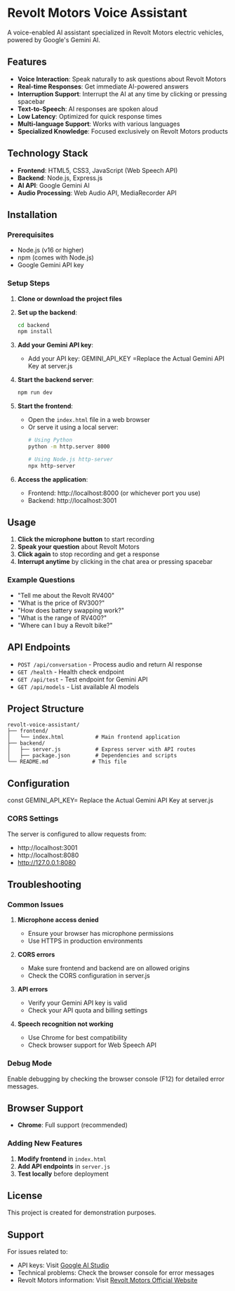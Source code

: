 # Revolt Motors Voice Assistant

A voice-enabled AI assistant specialized in Revolt Motors electric vehicles, powered by Google's Gemini AI.

## Features

- **Voice Interaction**: Speak naturally to ask questions about Revolt Motors
- **Real-time Responses**: Get immediate AI-powered answers
- **Interruption Support**: Interrupt the AI at any time by clicking or pressing spacebar
- **Text-to-Speech**: AI responses are spoken aloud
- **Low Latency**: Optimized for quick response times
- **Multi-language Support**: Works with various languages
- **Specialized Knowledge**: Focused exclusively on Revolt Motors products

## Technology Stack

- **Frontend**: HTML5, CSS3, JavaScript (Web Speech API)
- **Backend**: Node.js, Express.js
- **AI API**: Google Gemini AI
- **Audio Processing**: Web Audio API, MediaRecorder API

## Installation

### Prerequisites

- Node.js (v16 or higher)
- npm (comes with Node.js)
- Google Gemini API key

### Setup Steps

1. **Clone or download the project files**

2. **Set up the backend**:
   ```bash
   cd backend
   npm install
   ```

3. **Add your Gemini API key**:
   - Add your API key: GEMINI_API_KEY =Replace the Actual Gemini API Key at server.js
4. **Start the backend server**:
   ```bash
   npm run dev
   ```

5. **Start the frontend**:
   - Open the `index.html` file in a web browser
   - Or serve it using a local server:
     ```bash
     # Using Python
     python -m http.server 8000
     
     # Using Node.js http-server
     npx http-server
     ```

6. **Access the application**:
   - Frontend: http://localhost:8000 (or whichever port you use)
   - Backend: http://localhost:3001

## Usage

1. **Click the microphone button** to start recording
2. **Speak your question** about Revolt Motors
3. **Click again** to stop recording and get a response
4. **Interrupt anytime** by clicking in the chat area or pressing spacebar

### Example Questions

- "Tell me about the Revolt RV400"
- "What is the price of RV300?"
- "How does battery swapping work?"
- "What is the range of RV400?"
- "Where can I buy a Revolt bike?"

## API Endpoints

- `POST /api/conversation` - Process audio and return AI response
- `GET /health` - Health check endpoint
- `GET /api/test` - Test endpoint for Gemini API
- `GET /api/models` - List available AI models

## Project Structure

```
revolt-voice-assistant/
├── frontend/
│   └── index.html          # Main frontend application
├── backend/
│   ├── server.js           # Express server with API routes
│   ├── package.json        # Dependencies and scripts
└── README.md              # This file
```

## Configuration


const GEMINI_API_KEY= Replace the Actual Gemini API Key at server.js


### CORS Settings

The server is configured to allow requests from:
- http://localhost:3001
- http://localhost:8080
- http://127.0.0.1:8080

## Troubleshooting

### Common Issues

1. **Microphone access denied**
   - Ensure your browser has microphone permissions
   - Use HTTPS in production environments

2. **CORS errors**
   - Make sure frontend and backend are on allowed origins
   - Check the CORS configuration in server.js

3. **API errors**
   - Verify your Gemini API key is valid
   - Check your API quota and billing settings

4. **Speech recognition not working**
   - Use Chrome for best compatibility
   - Check browser support for Web Speech API

### Debug Mode

Enable debugging by checking the browser console (F12) for detailed error messages.

## Browser Support

- **Chrome**: Full support (recommended)


### Adding New Features

1. **Modify frontend** in `index.html`
2. **Add API endpoints** in `server.js`
3. **Test locally** before deployment



## License

This project is created for demonstration purposes.

## Support

For issues related to:
- API keys: Visit [Google AI Studio](https://aistudio.google.com/)
- Technical problems: Check the browser console for error messages
- Revolt Motors information: Visit [Revolt Motors Official Website](https://www.revoltmotors.com/)
